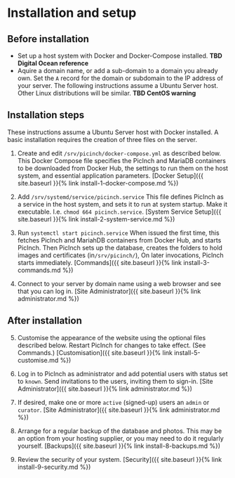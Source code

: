 # Installation and setup
## Before installation
- Set up a host system with Docker and Docker-Compose installed. **TBD Digital Ocean reference**
- Aquire a domain name, or add a sub-domain to a domain you already own. Set the `A` record for the domain or subdomain to the IP address of your server.
The following instructions assume a Ubuntu Server host. Other Linux distributions will be similar. **TBD CentOS warning**

## Installation steps
These instructions assume a Ubuntu Server host with Docker installed. A basic installation requires the creation of three files on the server.

1. Create and edit `/srv/picinch/docker-compose.yml` as described below. This Docker Compose file specifies the PicInch and MariaDB containers to be downloaded from Docker Hub, the settings to run them on the host system, and essential application parameters.
[Docker Setup]({{ site.baseurl }}{% link install-1-docker-compose.md %})

1. Add  `/srv/systemd/service/picinch.service` This file defines PicInch  as a service in the host system, and sets it to run at system startup. Make it executable. I.e. `chmod 664 picinch.service`.
[System Service Setup]({{ site.baseurl }}{% link install-2-system-service.md %})

1. Run `systemctl start picinch.service` When issued the first time, this fetches PicInch and MariahDB containers from Docker Hub, and starts PicInch. Then PicInch sets up the database, creates the folders to hold images and certificates (in`/srv/picinch/`), On later invocations, PicInch starts immediately.
[Commands]({{ site.baseurl }}{% link install-3-commands.md %})

1. Connect to your server by domain name using a web browser and see that you can log in.
[Site Administrator]({{ site.baseurl }}{% link administrator.md %})

## After installation

5. Customise the appearance of the website using the optional files described below. Restart PicInch for changes to take effect. (See Commands.)
[Customisation]({{ site.baseurl }}{% link install-5-customise.md %})

1. Log in to PicInch as administrator and add potential users with status set to `known`. Send invitations to the users, inviting them to sign-in.
[Site Administrator]({{ site.baseurl }}{% link administrator.md %})

1. If desired, make one or more `active` (signed-up) users an `admin` or `curator`.
[Site Administrator]({{ site.baseurl }}{% link administrator.md %})

1. Arrange for a regular backup of the database and photos. This may be an option from your hosting supplier, or you may need to do it regularly yourself.
[Backups]({{ site.baseurl }}{% link install-8-backups.md %})

1. Review the security of your system.
[Security]({{ site.baseurl }}{% link install-9-security.md %})
